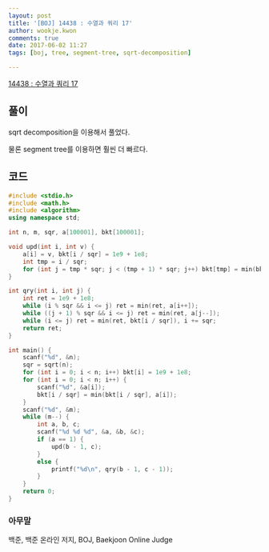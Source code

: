 ```yaml
---
layout: post
title: '[BOJ] 14438 : 수열과 쿼리 17'
author: wookje.kwon
comments: true
date: 2017-06-02 11:27
tags: [boj, tree, segment-tree, sqrt-decomposition]

---
```


[14438 : 수열과 쿼리 17](https://www.acmicpc.net/problem/14438)

## 풀이

sqrt decomposition을 이용해서 풀었다.

물론 segment tree를 이용하면 훨씬 더 빠르다.

## 코드

```cpp
#include <stdio.h>
#include <math.h>
#include <algorithm>
using namespace std;

int n, m, sqr, a[100001], bkt[100001];

void upd(int i, int v) {
	a[i] = v, bkt[i / sqr] = 1e9 + 1e8;
	int tmp = i / sqr;
	for (int j = tmp * sqr; j < (tmp + 1) * sqr; j++) bkt[tmp] = min(bkt[tmp], a[j]);
}

int qry(int i, int j) {
	int ret = 1e9 + 1e8;
	while (i % sqr && i <= j) ret = min(ret, a[i++]);
	while ((j + 1) % sqr && i <= j) ret = min(ret, a[j--]);
	while (i <= j) ret = min(ret, bkt[i / sqr]), i += sqr;
	return ret;
}

int main() {
	scanf("%d", &n);
	sqr = sqrt(n);
	for (int i = 0; i < n; i++) bkt[i] = 1e9 + 1e8;
	for (int i = 0; i < n; i++) {
		scanf("%d", &a[i]);
		bkt[i / sqr] = min(bkt[i / sqr], a[i]);
	}
	scanf("%d", &m);
	while (m--) {
		int a, b, c;
		scanf("%d %d %d", &a, &b, &c);
		if (a == 1) {
			upd(b - 1, c);
		}
		else {
			printf("%d\n", qry(b - 1, c - 1));
		}
	}
	return 0;
}
```

### 아무말  
백준, 백준 온라인 저지, BOJ, Baekjoon Online Judge